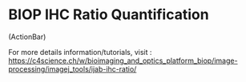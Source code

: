 # BIOP IHC Ratio Quantification
(ActionBar)

For more details information/tutorials, visit : 
https://c4science.ch/w/bioimaging_and_optics_platform_biop/image-processing/imagej_tools/ijab-ihc-ratio/
